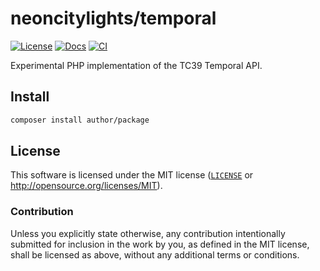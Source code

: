 # neoncitylights/temporal
[![License][license-badge]][license-url]
[![Docs][docs-badge]][docs-url]
[![CI][ci-badge]][ci-url]

[license-badge]: https://img.shields.io/badge/License-MIT-blue.svg?style=flat-square
[license-url]: #license
[docs-badge]: https://img.shields.io/github/deployments/php-lights/temporal/github-pages?label=docs&style=flat-square
[docs-url]: https://php-lights.github.io/temporal/
[ci-badge]: https://img.shields.io/github/actions/workflow/status/php-lights/temporal/.github/workflows/php.yml?style=flat-square
[ci-url]: https://github.com/php-lights/temporal/actions/workflows/php.yml

Experimental PHP implementation of the TC39 Temporal API.

## Install
```sh
composer install author/package
```

## License
This software is licensed under the MIT license ([`LICENSE`](./LICENSE) or <http://opensource.org/licenses/MIT>).

### Contribution
Unless you explicitly state otherwise, any contribution intentionally submitted for inclusion in the work by you, as defined in the MIT license, shall be licensed as above, without any additional terms or conditions.

